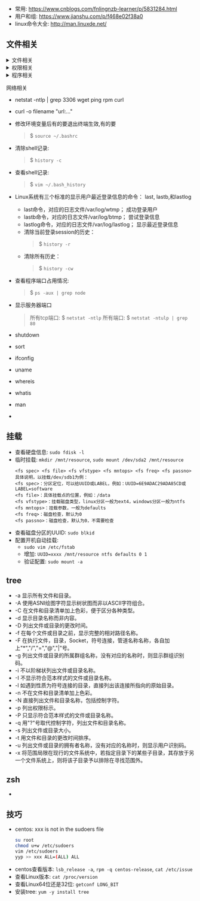 

- 常用: https://www.cnblogs.com/fnlingnzb-learner/p/5831284.html
- 用户和组: https://www.jianshu.com/p/f468e02f38a0
- linux命令大全: http://man.linuxde.net/

## 文件相关
<details>
  <summary>文件相关</summary>

- 当前目录路径: pwd
- `cd`
  - ~ 用户的目录
  - \- 回到上一个访问的目录
- 创建文件夹: `mkdir`
  - -p 支持创建多级文件夹
- 查看文件与目录: `ls` 
  - -a 显示隐藏文件(.开头)
  - -l 显示文件的属性与权限数据
  - -d 仅列出目录本身，而不是列出目录的文件数据
  - -h 将文件容量以较易读的方式（GB，kB等）列出来
  - -R 连同子目录的内容一起列出（递归列出）
- cp 复制文件,可以把多个文件一次性地复制到一个目录下
  - -a 将文件的特性一起复制
  - -p 连同文件的属性一起复制，而非使用默认方式，与-a相似，常用于备份
  - -i 若目标文件已经存在时，在覆盖时会先询问操作的进行
  - -r 递归持续复制，用于目录的复制行为
  - -u 目标文件与源文件有差异时才会复制
  > cp -a file1 file2 #连同文件的所有特性把文件file1复制成文件file2 \
    cp file1 file2 file3 dir #把文件file1、file2、file3复制到目录dir中
- rsync -avzu --progress test root@ip:/path
- scp -r folder1 user@ip:/path-to-folder
- mv 用于移动文件、目录或更名
  - -f force强制 如果目标文件已经存在，不会询问而直接覆盖
  - -i 若目标文件已经存在，就会询问是否覆盖
  - -u 若目标文件已经存在，且比目标文件新，才会更新
- rm 用于删除文件或目录
  - -f 忽略不存在的文件; 不会出现警告消息
  - -i 在删除前会询问用户是否操作
  - -r 递归删除
- file
- diff
- touch 创建新文件/修改访问时间修改时间
- 查看文件前5行: head -n 5 path-to-file
- vim 
- find 
  > find [PATH] [option] [action]
- zip解压和压缩: unzip file / zip file
  > yum install zip unzip
- tar 压缩和解压
  - -c 新建打包文件
  - -t 查看打包文件的内容含有哪些文件名
  - -x 解打包或解压缩的功能，可以搭配-C（大写）指定解压的目录，注意-c,-t,-x不能同时出现在同一条命令中
  - -j 通过bzip2的支持进行压缩/解压缩
  - -z 通过gzip的支持进行压缩/解压缩
  - -v 在压缩/解压缩过程中，将正在处理的文件名显示出来
  - -f filename ：filename为要处理的文件
  - -C dir ：指定压缩/解压缩的目录dir
- cat 用于查看文本文件的内容
- tail 默认显示文件最后的10行文本
- du
  - -a 显示目录中个别文件的大小
  - -b 显示目录或文件大小时，以byte为单位
  - -c 除了显示个别目录或文件的大小外，同时也显示所有目录或文件的总和
  - -D 显示指定符号连接的源文件大小
  - -h 以K，M，G为单位，提高信息的可读性
  - -k 以1024 bytes为单位
  - -l 重复计算硬件连接的文件
  - -m 以1MB为单位
  - -s 仅显示总计
- stat
- 查找位置：
  - 查找文件： `find / -name kafka-topics.sh`
  - 查找程序： `which nginx`
  - `whereis docker`
</details>

<details>
  <summary>权限相关</summary>

- id
- 添加用户组: `groupadd elk`
- 添加用户: `useradd elk`; `adduser git`,会自动在HOME下创建用户文件夹
- 查看用户所在组: `groups elk`
- 查看所有组: `cat /etc/group`
- 用户组改名: `groupmod -n new old`
- 删除用户组: `groupdel elk`
- 配置权限: `chown -R elk:elk /usr/local/elk/elasticsearch`
- 修改用户密码: `passwd git`
- chgrp 改变文件所属用户组
  > chgrp users -R ./dir # 递归地把dir目录下中的所有文件和子目录下所有文件的用户组修改为users
- chown 改变文件的所有者
- ls -l file
- ls-ld dir
- chmod 改变文件的权限
  > chmod [-R] xyz 文件或目录\
  > chmod 0755 file # 把file的文件权限改变为-rxwr-xr-x\
  > chmod g+w file # 向file的文件权限中加入用户组可写权限
- passwd
- 
</details> 

<details>
  <summary>程序相关</summary>

- 查看命令所在位置: `whick docker`
- 查看service: systemctl list-units --type=service
- 挂载外部存储:
  ```
  sudo vim /etc/fstab
  添加: 
  <fs spec> <fs file> <fs vfstype> <fs mntops> <fs freq> <fs passno>
  <fs spec>: 分区定位, UUID或label
  <fs file> 挂载点位置如, /data
  <fs vfstype> 挂载磁盘类型,linux一般为ext4,windows一般为ntfs
  <fs nmtopts> 挂载参数,一般为defaults
  <fs freq> 磁盘检查,默认0
  <fs passno> 磁盘检查,默认0
  验证配置: sudo mount -a
  reboot
  ‵‵‵
- free
- top 
- service
- crontab
- nslookup baidu.com 查ip
- time 测算一个命令（即程序）的执行时间
- grep 常用于分析一行的信息，若当中有我们所需要的信息，就将该行显示出来，该命令通常与管道命令一起使用，用于对一些命令的输出进行筛选加工
  - -a
  - -c
  - -i
  - -v
  - --color 
- 查找进程: ps -ef | grep logstash
- kill -signal PID
  - 1：SIGHUP，启动被终止的进程
  - 2：SIGINT，相当于输入ctrl+c，中断一个程序的进行 
  - 9：SIGKILL，强制中断一个进程的进行
  - 15：SIGTERM，以正常的结束进程方式来终止进程
  - 17：SIGSTOP，相当于输入ctrl+z，暂停一个进程的进行
</details> 

网络相关
- netstat -ntlp | grep 3306
wget
ping
rpm
curl
- curl -o filename "url:..."

- 修改环境变量后有的要退出终端生效,有的要 
  > $ `source ~/.bashrc`
- 清除shell记录: 
  > $ `history -c`
- 查看shell记录: 
  > $ `vim ~/.bash_history`
- Linux系统有三个标准的显示用户最近登录信息的命令： last, lastb,和lastlog
  - last命令，对应的日志文件/var/log/wtmp； 成功登录用户
  - lastb命令，对应的日志文件/var/log/btmp； 尝试登录信息
  - lastlog命令，对应的日志文件/var/log/lastlog； 显示最近登录信息
  - 清除当前登录session的历史：
    > $ `history -r`
  - 清除所有历史：
    > $ `history -cw`
- 查看程序端口占用情况: 
  > $ `ps -aux | grep node`
- 显示服务器端口
  > 所有tcp端口: $ `netstat -ntlp`
  > 所有端口: $ `netstat -ntulp | grep 80`
- shutdown
- sort
- ifconfig
- uname
- whereis
- whatis
- man
- 

## 挂载
- 查看硬盘信息: `sudo fdisk -l`
- 临时挂载: `mkdir /mnt/resource`, `sudo mount /dev/sda2 /mnt/resource`
  ```
  <fs spec> <fs file> <fs vfstype> <fs mntops> <fs freq> <fs passno>
  具体说明，以挂载/dev/sdb1为例：
  <fs spec>：分区定位，可以给UUID或LABEL，例如：UUID=6E9ADAC29ADA85CD或LABEL=software
  <fs file>：具体挂载点的位置，例如：/data
  <fs vfstype>：挂载磁盘类型，linux分区一般为ext4，windows分区一般为ntfs
  <fs mntops>：挂载参数，一般为defaults
  <fs freq>：磁盘检查，默认为0
  <fs passno>：磁盘检查，默认为0，不需要检查
  ```
- 查看磁盘分区的UUID: `sudo blkid`
- 配置开机自动挂载: 
  - `sudo vim /etc/fstab`
  - 增加: `UUID=xxxx /mnt/resource ntfs defaults 0 1`
  - 验证配置: `sudo mount -a`

## tree
- -a 显示所有文件和目录。
- -A 使用ASNI绘图字符显示树状图而非以ASCII字符组合。
- -C 在文件和目录清单加上色彩，便于区分各种类型。
- -d 显示目录名称而非内容。
- -D 列出文件或目录的更改时间。
- -f 在每个文件或目录之前，显示完整的相对路径名称。
- -F 在执行文件，目录，Socket，符号连接，管道名称名称，各自加上"*","/","=","@","|"号。
- -g 列出文件或目录的所属群组名称，没有对应的名称时，则显示群组识别码。
- -i 不以阶梯状列出文件或目录名称。
- -I 不显示符合范本样式的文件或目录名称。
- -l 如遇到性质为符号连接的目录，直接列出该连接所指向的原始目录。
- -n 不在文件和目录清单加上色彩。
- -N 直接列出文件和目录名称，包括控制字符。
- -p 列出权限标示。
- -P 只显示符合范本样式的文件或目录名称。
- -q 用"?"号取代控制字符，列出文件和目录名称。
- -s 列出文件或目录大小。
- -t 用文件和目录的更改时间排序。
- -u 列出文件或目录的拥有者名称，没有对应的名称时，则显示用户识别码。
- -x 将范围局限在现行的文件系统中，若指定目录下的某些子目录，其存放于另一个文件系统上，则将该子目录予以排除在寻找范围外。

## zsh
- 

## 技巧
- centos: xxx is not in the sudoers file
  ```bash
  su root
  chmod u+w /etc/sudoers
  vim /etc/sudoers
  yyp >> xxx ALL=(ALL) ALL
  ```
- centos查看版本: `lsb_release -a`, `rpm -q centos-release`, `cat /etc/issue`
- 查看Linux版本: `cat /proc/version`
- 查看Linux64位还是32位: `getconf LONG_BIT`
- 安装tree: `yum -y install tree`